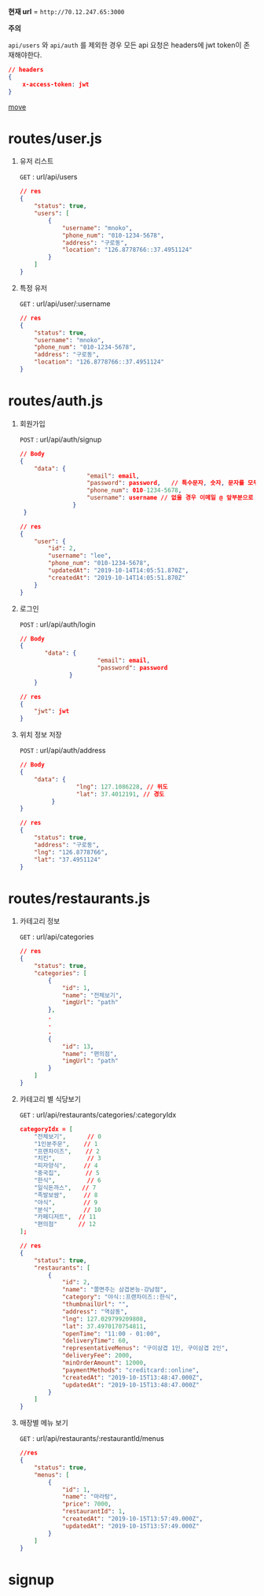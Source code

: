 **현재 url** = `http://70.12.247.65:3000`

**주의**

`api/users` 와 `api/auth` 를 제외한 경우 모든 api 요청은 headers에 jwt token이 존재해야한다.

```json
// headers
{
    x-access-token: jwt
}
```



[move](signup)



# routes/user.js

1. 유저 리스트

   `GET` : url/api/users

   ```json
   // res
   {
       "status": true,
       "users": [
           {
               "username": "mnoko",
               "phone_num": "010-1234-5678",
               "address": "구로동",
               "location": "126.8778766::37.4951124"
           }
       ]
   }
   ```

   

2. 특정 유저

   `GET` : url/api/user/:username

   ```json
   // res
   {
       "status": true,
       "username": "mnoko",
       "phone_num": "010-1234-5678",
       "address": "구로동",
       "location": "126.8778766::37.4951124"
   }
   ```

   

# routes/auth.js

1. 회원가입

   `POST` : url/api/auth/signup

   ```json
   // Body
   {
       "data": {
                      "email": email,
                      "password": password,   // 특수문자, 숫자, 문자를 모두 포함한 8~15자리
                      "phone_num": 010-1234-5678,
                      "username": username // 없을 경우 이메일 @ 앞부분으로 대체
                  }
    }   
   
   // res
   {
       "user": {
           "id": 2,
           "username": "lee",
           "phone_num": "010-1234-5678",
           "updatedAt": "2019-10-14T14:05:51.870Z",
           "createdAt": "2019-10-14T14:05:51.870Z"
       }
   }
   ```

   

2. 로그인

   `POST` : url/api/auth/login

   ```json
   // Body
   {
          "data": {
                         "email": email,
                         "password": password
                 }
       }   
   
   // res
   {
       "jwt": jwt
   }
   ```

   

3. 위치 정보 저장

   `POST` : url/api/auth/address

   ```json
   // Body
   {
       "data": {
                   "lng": 127.1086228, // 위도
                   "lat": 37.4012191, // 경도
       		}
   }
   
   // res
   {
       "status": true,
       "address": "구로동",
       "lng": "126.8778766",
       "lat": "37.4951124"
   }
   ```

   

# routes/restaurants.js

1. 카테고리 정보

   `GET` : url/api/categories

   ```json
   // res
   {
       "status": true,
       "categories": [
           {
               "id": 1,
               "name": "전체보기",
               "imgUrl": "path"
           },
           .
           .
           .
           {
               "id": 13,
               "name": "편의점",
               "imgUrl": "path"
           }
       ]
   }
   ```

   

2. 카테고리 별 식당보기

   `GET` : url/api/restaurants/categories/:categoryIdx

   ```json
   categoryIdx = [
       "전체보기",      // 0
       "1인분주문",    // 1
       "프랜차이즈",    // 2
       "치킨",         // 3
       "피자양식",     // 4
       "중국집",       // 5
       "한식",         // 6
       "일식돈까스",   // 7
       "족발보쌈",     // 8
       "야식",        // 9
       "분식",        // 10
       "카페디저트",  // 11
       "편의점"      // 12
   ];
   
   // res
   {
       "status": true,
       "restaurants": [
           {
               "id": 2,
               "name": "쫄면주는 삼겹본능-강남점",
               "category": "야식::프랜차이즈::한식",
               "thumbnailUrl": "",
               "address": "역삼동",
               "lng": 127.029799209808,
               "lat": 37.4970170754811,
               "openTime": "11:00 - 01:00",
               "deliveryTime": 60,
               "representativeMenus": "구이삼겹 1인, 구이삼겹 2인",
               "deliveryFee": 2000,
               "minOrderAmount": 12000,
               "paymentMethods": "creditcard::online",
               "createdAt": "2019-10-15T13:48:47.000Z",
               "updatedAt": "2019-10-15T13:48:47.000Z"
           }
       ]
   }
   ```

   

3. 매장별 메뉴 보기

   `GET` : url/api/restaurants/:restaurantId/menus

   ```json
   //res 
   {
       "status": true,
       "menus": [
           {
               "id": 1,
               "name": "마라탕",
               "price": 7000,
               "restaurantId": 1,
               "createdAt": "2019-10-15T13:57:49.000Z",
               "updatedAt": "2019-10-15T13:57:49.000Z"
           }
       ]
   }
   ```

   



# signup

